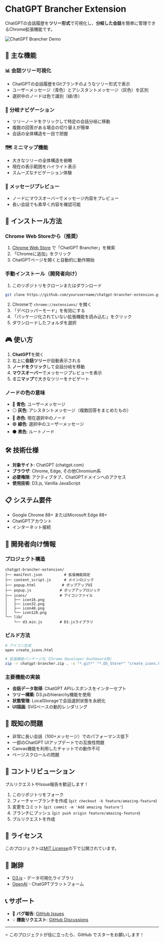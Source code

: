 # ChatGPT Brancher Extension

ChatGPTの会話履歴を**ツリー形式**で可視化し、**分岐した会話**を簡単に管理できるChrome拡張機能です。

![ChatGPT Brancher Demo](https://via.placeholder.com/800x400?text=ChatGPT+Brancher+Demo)

## 🌟 主な機能

### 📊 会話ツリー可視化
- ChatGPTの会話履歴をGitブランチのようなツリー形式で表示
- ユーザーメッセージ（青色）とアシスタントメッセージ（灰色）を区別
- 選択中のノードは色で識別（緑/赤）

### 🎯 分岐ナビゲーション
- ツリーノードをクリックして特定の会話分岐に移動
- 複数の回答がある場合の切り替えが簡単
- 会話の全体構造を一目で把握

### 🗺️ ミニマップ機能
- 大きなツリーの全体構造を俯瞰
- 現在の表示範囲をハイライト表示
- スムーズなナビゲーション体験

### 💬 メッセージプレビュー
- ノードにマウスオーバーでメッセージ内容をプレビュー
- 長い会話でも素早く内容を確認可能

## 🚀 インストール方法

### Chrome Web Storeから（推奨）
1. [Chrome Web Store](https://chrome.google.com/webstore) で「ChatGPT Brancher」を検索
2. 「Chromeに追加」をクリック
3. ChatGPTページを開くと自動的に動作開始

### 手動インストール（開発者向け）
1. このリポジトリをクローンまたはダウンロード
```bash
git clone https://github.com/yourusername/chatgpt-brancher-extension.git
```

2. Chromeで `chrome://extensions/` を開く
3. 「デベロッパーモード」を有効にする
4. 「パッケージ化されていない拡張機能を読み込む」をクリック
5. ダウンロードしたフォルダを選択

## 🎮 使い方

1. **ChatGPT**を開く
2. 右上に**会話ツリー**が自動表示される
3. **ノードをクリック**して会話分岐を移動
4. **マウスオーバー**でメッセージプレビューを表示
5. **ミニマップ**で大きなツリーをナビゲート

### ノードの色の意味
- 🔵 **青色**: ユーザーメッセージ
- ⚪ **灰色**: アシスタントメッセージ（複数回答をまとめたもの）
- 🔴 **赤色**: 現在選択中のノード
- 🟢 **緑色**: 選択中のユーザーメッセージ
- ⚫ **黒色**: ルートノード

## 🛠️ 技術仕様

- **対象サイト**: ChatGPT (chatgpt.com)
- **ブラウザ**: Chrome, Edge, その他Chromium系
- **必要権限**: アクティブタブ、ChatGPTドメインへのアクセス
- **使用技術**: D3.js, Vanilla JavaScript

## 📋 システム要件

- Google Chrome 88+ またはMicrosoft Edge 88+
- ChatGPTアカウント
- インターネット接続

## 🔧 開発者向け情報

### プロジェクト構造
```
chatgpt-brancher-extension/
├── manifest.json          # 拡張機能設定
├── content_script.js      # メインロジック
├── popup.html            # ポップアップUI
├── popup.js             # ポップアップロジック
├── icons/               # アイコンファイル
│   ├── icon16.png
│   ├── icon32.png
│   ├── icon48.png
│   └── icon128.png
└── lib/
    └── d3.min.js        # D3.jsライブラリ
```

### ビルド方法
```bash
# アイコン生成
open create_icons.html

# 拡張機能パッケージ化（Chrome Developer Dashboard用）
zip -r chatgpt-brancher.zip . -x "*.git*" "*.DS_Store*" "create_icons.html" "generate_icons.js"
```

### 主要機能の実装
- **会話データ取得**: ChatGPT APIレスポンスをインターセプト
- **ツリー構築**: D3.jsのhierarchy機能を使用
- **状態管理**: LocalStorageで会話選択状態を永続化
- **UI描画**: SVGベースの動的レンダリング

## 🐛 既知の問題

- 非常に長い会話（100+メッセージ）でのパフォーマンス低下
- 一部のChatGPT UIアップデートでの互換性問題
- Canvas機能を利用したチャットでの動作不可
- ページスクロールの問題

## 🤝 コントリビューション

プルリクエストやIssue報告を歓迎します！

1. このリポジトリをフォーク
2. フィーチャーブランチを作成 (`git checkout -b feature/amazing-feature`)
3. 変更をコミット (`git commit -m 'Add amazing feature'`)
4. ブランチにプッシュ (`git push origin feature/amazing-feature`)
5. プルリクエストを作成

## 📄 ライセンス

このプロジェクトは[MIT License](LICENSE)の下で公開されています。

## 🙏 謝辞

- [D3.js](https://d3js.org/) - データ可視化ライブラリ
- [OpenAI](https://openai.com/) - ChatGPTプラットフォーム

## 📞 サポート

- 🐛 **バグ報告**: [GitHub Issues](https://github.com/ksmkzs/chatgpt-brancher-extension/issues)
- 💡 **機能リクエスト**: [GitHub Discussions](https://github.com/ksmkzs/chatgpt-brancher-extension/discussions)

---

⭐ このプロジェクトが役に立ったら、GitHub でスターをお願いします！
